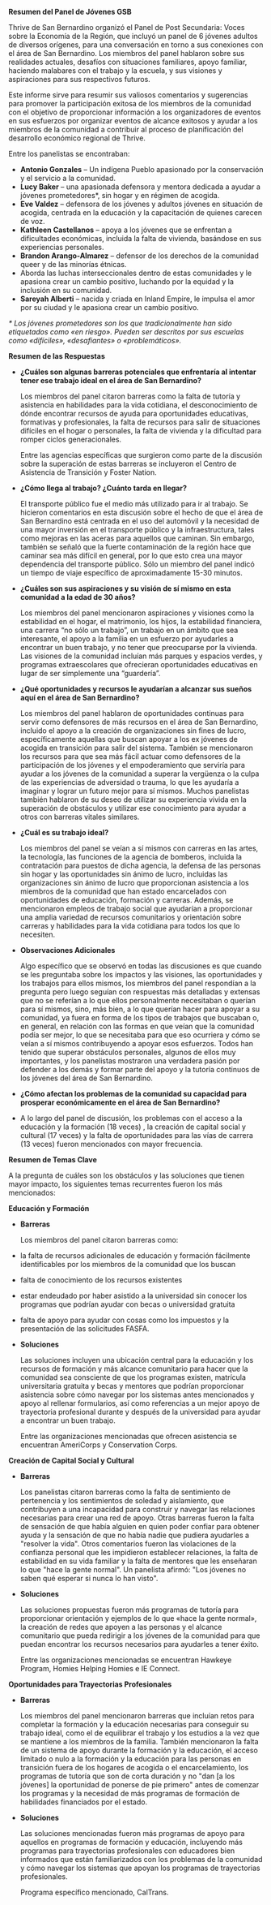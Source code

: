 **Resumen del Panel de Jóvenes GSB**

Thrive de San Bernardino organizó el Panel de Post Secundaria: Voces sobre la Economía de la Región, que incluyó un panel de 6 jóvenes adultos de diversos orígenes, para una conversación en torno a sus conexiones con el área de San Bernardino. Los miembros del panel hablaron sobre sus realidades actuales, desafíos con situaciones familiares, apoyo familiar, haciendo malabares con el trabajo y la escuela, y sus visiones y aspiraciones para sus respectivos futuros.

Este informe sirve para resumir sus valiosos comentarios y sugerencias para promover la participación exitosa de los miembros de la comunidad con el objetivo de proporcionar información a los organizadores de eventos en sus esfuerzos por organizar eventos de alcance exitosos y ayudar a los miembros de la comunidad a contribuir al proceso de planificación del desarrollo económico regional de Thrive.

Entre los panelistas se encontraban:

* **Antonio Gonzales** –  Un indígena Pueblo apasionado por la conservación y el servicio a la comunidad.  
* **Lucy Baker** – una apasionada defensora y mentora dedicada a ayudar a jóvenes prometedores\*, sin hogar y en régimen de acogida.  
* **Eve Valdez** – defensora de los jóvenes y adultos jóvenes en situación de acogida, centrada en la educación y la capacitación de quienes carecen de voz.  
* **Kathleen Castellanos** – apoya a los jóvenes que se enfrentan a dificultades económicas, incluida la falta de vivienda, basándose en sus experiencias personales.   
* **Brandon Arango-Almarez** – defensor de los derechos de la comunidad queer y de las minorías étnicas.   
* Aborda las luchas interseccionales dentro de estas comunidades y le apasiona crear un cambio positivo, luchando por la equidad y la inclusión en su comunidad.  
* **Sareyah Alberti** – nacida y criada en Inland Empire, le impulsa el amor por su ciudad y le apasiona crear un cambio positivo.

*\* Los jóvenes prometedores son los que tradicionalmente han sido etiquetados como «en riesgo». Pueden ser descritos por sus escuelas como «difíciles», «desafiantes» o «problemáticos».*

**Resumen de las Respuestas**

* **¿Cuáles son algunas barreras potenciales que enfrentaría al intentar tener ese trabajo ideal en el área de San Bernardino?**

  Los miembros del panel citaron barreras como la falta de tutoría y asistencia en habilidades para la vida cotidiana, el desconocimiento de dónde encontrar recursos de ayuda para oportunidades educativas, formativas y profesionales, la falta de recursos para salir de situaciones difíciles en el hogar o personales, la falta de vivienda y la dificultad para romper ciclos generacionales. 


  Entre las agencias específicas que surgieron como parte de la discusión sobre la superación de estas barreras se incluyeron el Centro de Asistencia de Transición y Foster Nation.


* **¿Cómo llega al trabajo? ¿Cuánto tarda en llegar?**  
    
  El transporte público fue el medio más utilizado para ir al trabajo. Se hicieron comentarios en esta discusión sobre el hecho de que el área de San Bernardino está centrada en el uso del automóvil y la necesidad de una mayor inversión en el transporte público y la infraestructura, tales como mejoras en las aceras para aquellos que caminan. Sin embargo, también se señaló que la fuerte contaminación de la región hace que caminar sea más difícil en general, por lo que esto crea una mayor dependencia del transporte público. Sólo un miembro del panel indicó un tiempo de viaje específico de aproximadamente 15-30 minutos.


* **¿Cuáles son sus aspiraciones y su visión de sí mismo en esta comunidad a la edad de 30 años?**  
    
  Los miembros del panel mencionaron aspiraciones y visiones como la estabilidad en el hogar, el matrimonio, los hijos, la estabilidad financiera, una carrera “no sólo un trabajo”, un trabajo en un ámbito que sea interesante, el apoyo a la familia en un esfuerzo por ayudarles a encontrar un buen trabajo, y no tener que preocuparse por la vivienda.   
  Las visiones de la comunidad incluían más parques y espacios verdes, y programas extraescolares que ofrecieran oportunidades educativas en lugar de ser simplemente una “guardería”.  
    
* **¿Qué oportunidades y recursos le ayudarían a alcanzar sus sueños aquí en el área de San Bernardino?** 


  Los miembros del panel hablaron de oportunidades continuas para servir como defensores de más recursos en el área de San Bernardino, incluido el apoyo a la creación de organizaciones sin fines de lucro, específicamente aquellas que buscan apoyar a los ex jóvenes de acogida en transición para salir del sistema.  También se mencionaron los recursos para que sea más fácil actuar como defensores de la participación de los jóvenes y el empoderamiento que serviría para ayudar a los jóvenes de la comunidad a superar la vergüenza o la culpa de las experiencias de adversidad o trauma, lo que les ayudaría a imaginar y lograr un futuro mejor para sí mismos. Muchos panelistas también hablaron de su deseo de utilizar su experiencia vivida en la superación de obstáculos y utilizar ese conocimiento para ayudar a otros con barreras vitales similares.

    
* **¿Cuál es su trabajo ideal?**


  Los miembros del panel se veían a sí mismos con carreras en las artes, la tecnología, las funciones de la agencia de bomberos, incluida la contratación para puestos de dicha agencia, la defensa de las personas sin hogar y las oportunidades sin ánimo de lucro, incluidas las organizaciones sin ánimo de lucro que proporcionan asistencia a los miembros de la comunidad que han estado encarcelados con oportunidades de educación, formación y carreras. Además, se mencionaron empleos de trabajo social que ayudarían a proporcionar una amplia variedad de recursos comunitarios y orientación sobre carreras y habilidades para la vida cotidiana para todos los que lo necesiten.  

* **Observaciones Adicionales**


  Algo específico que se observó en todas las discusiones es que cuando se les preguntaba sobre los impactos y las visiones, las oportunidades y los trabajos para ellos mismos, los miembros del panel respondían a la pregunta pero luego seguían con respuestas más detalladas y extensas que no se referían a lo que ellos personalmente necesitaban o querían para sí mismos, sino, más bien, a lo que querían hacer para apoyar a su comunidad, ya fuera en forma de los tipos de trabajos que buscaban o, en general, en relación con las formas en que veían que la comunidad podía ser mejor, lo que se necesitaba para que eso ocurriera y cómo se veían a sí mismos contribuyendo a apoyar esos esfuerzos. Todos han tenido que superar obstáculos personales, algunos de ellos muy importantes, y los panelistas mostraron una verdadera pasión por defender a los demás y formar parte del apoyo y la tutoría continuos de los jóvenes del área de San Bernardino.

    
* **¿Cómo afectan los problemas de la comunidad su capacidad para prosperar económicamente en el área de San Bernardino?**


* A lo largo del panel de discusión, los problemas con el acceso a la educación y la formación (18 veces) , la creación de capital social y cultural (17 veces) y la falta de oportunidades para las vías de carrera (13 veces) fueron mencionados con mayor frecuencia.  


  


  


  


  	

**Resumen de Temas Clave**  

A la pregunta de cuáles son los obstáculos y las soluciones que tienen mayor impacto, los siguientes temas recurrentes fueron los más mencionados:

**Educación y Formación**

* **Barreras**

  Los miembros del panel citaron barreras como:  
* la falta de recursos adicionales de educación y formación fácilmente identificables por los miembros de la comunidad que los buscan  
* falta de conocimiento de los recursos existentes   
* estar endeudado por haber asistido a la universidad sin conocer los programas que podrían ayudar con becas o universidad gratuita  
* falta de apoyo para ayudar con cosas como los impuestos y la presentación de las solicitudes FASFA.  
    
* **Soluciones**

  Las soluciones incluyen una ubicación central para la educación y los recursos de formación y más alcance comunitario para hacer que la comunidad sea consciente de que los programas existen, matrícula universitaria gratuita y becas y mentores que podrían proporcionar asistencia sobre cómo navegar por los sistemas antes mencionados y apoyo al rellenar formularios, así como referencias a un mejor apoyo de trayectoria profesional durante y después de la universidad para ayudar a encontrar un buen trabajo.

  Entre las organizaciones mencionadas que ofrecen asistencia se encuentran AmeriCorps y Conservation Corps.

**Creación de Capital Social y Cultural**

* **Barreras**

  Los panelistas citaron barreras como la falta de sentimiento de pertenencia y los sentimientos de soledad y aislamiento, que contribuyen a una incapacidad para construir y navegar las relaciones necesarias para crear una red de apoyo. Otras barreras fueron la falta de sensación de que había alguien en quien poder confiar para obtener ayuda y la sensación de que no había nadie que pudiera ayudarles a "resolver la vida". Otros comentarios fueron las violaciones de la confianza personal que les impidieron establecer relaciones, la falta de estabilidad en su vida familiar y la falta de mentores que les enseñaran lo que "hace la gente normal". Un panelista afirmó: "Los jóvenes no saben qué esperar si nunca lo han visto".

* **Soluciones**

  Las soluciones propuestas fueron más programas de tutoría para proporcionar orientación y ejemplos de lo que «hace la gente normal», la creación de redes que apoyen a las personas y el alcance comunitario que pueda redirigir a los jóvenes de la comunidad para que puedan encontrar los recursos necesarios para ayudarles a tener éxito. 

  Entre las organizaciones mencionadas se encuentran Hawkeye Program, Homies Helping Homies e IE Connect. 

**Oportunidades para Trayectorias Profesionales**

* **Barreras**

  Los miembros del panel mencionaron barreras que incluían retos para completar la formación y la educación necesarias para conseguir su trabajo ideal, como el de equilibrar el trabajo y los estudios a la vez que se mantiene a los miembros de la familia. También mencionaron la falta de un sistema de apoyo durante la formación y la educación, el acceso limitado o nulo a la formación y la educación para las personas en transición fuera de los hogares de acogida o el encarcelamiento, los programas de tutoría que son de corta duración y no "dan \[a los jóvenes\] la oportunidad de ponerse de pie primero" antes de comenzar los programas y la necesidad de más programas de formación de habilidades financiados por el estado. 

* **Soluciones**

  Las soluciones mencionadas fueron más programas de apoyo para aquellos en programas de formación y educación, incluyendo más programas para trayectorias profesionales con educadores bien informados que están familiarizados con los problemas de la comunidad y cómo navegar los sistemas que apoyan los programas de trayectorias profesionales. 

  Programa específico mencionado, CalTrans.